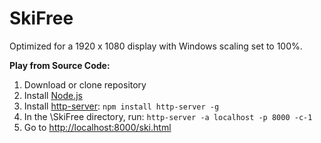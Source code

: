 # SkiFree
Optimized for a 1920 x 1080 display with Windows scaling set to 100%.

**Play from Source Code:**
1. Download or clone repository
2. Install [Node.js](https://nodejs.org/en/)
3. Install [http-server](https://www.npmjs.com/package/http-server): ```npm install http-server -g```
4. In the \SkiFree directory, run: ```http-server -a localhost -p 8000 -c-1```
5. Go to [http://localhost:8000/ski.html](http://localhost:8000/ski.html)